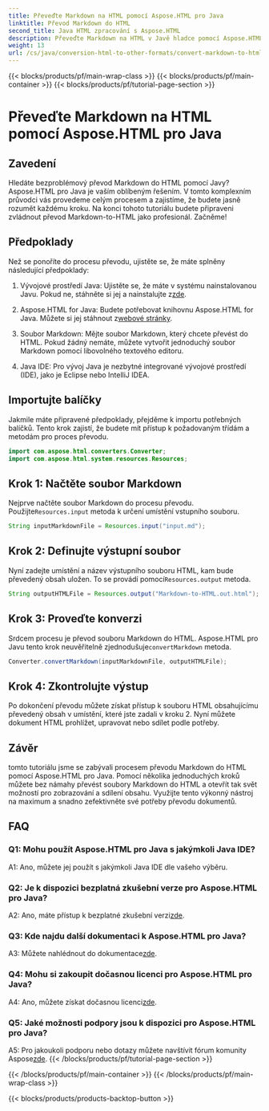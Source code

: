 ```yaml
---
title: Převeďte Markdown na HTML pomocí Aspose.HTML pro Java
linktitle: Převod Markdown do HTML
second_title: Java HTML zpracování s Aspose.HTML
description: Převeďte Markdown na HTML v Javě hladce pomocí Aspose.HTML pro Javu. Postupujte podle našeho podrobného průvodce a zefektivněte své potřeby převodu dokumentů.
weight: 13
url: /cs/java/conversion-html-to-other-formats/convert-markdown-to-html/
---
```


{{< blocks/products/pf/main-wrap-class >}}
{{< blocks/products/pf/main-container >}}
{{< blocks/products/pf/tutorial-page-section >}}

# Převeďte Markdown na HTML pomocí Aspose.HTML pro Java


## Zavedení

Hledáte bezproblémový převod Markdown do HTML pomocí Javy? Aspose.HTML pro Java je vaším oblíbeným řešením. V tomto komplexním průvodci vás provedeme celým procesem a zajistíme, že budete jasně rozumět každému kroku. Na konci tohoto tutoriálu budete připraveni zvládnout převod Markdown-to-HTML jako profesionál. Začněme!

## Předpoklady

Než se ponoříte do procesu převodu, ujistěte se, že máte splněny následující předpoklady:

1.  Vývojové prostředí Java: Ujistěte se, že máte v systému nainstalovanou Javu. Pokud ne, stáhněte si jej a nainstalujte z[zde](https://www.java.com).

2.  Aspose.HTML for Java: Budete potřebovat knihovnu Aspose.HTML for Java. Můžete si jej stáhnout z[webové stránky](https://releases.aspose.com/html/java/).

3. Soubor Markdown: Mějte soubor Markdown, který chcete převést do HTML. Pokud žádný nemáte, můžete vytvořit jednoduchý soubor Markdown pomocí libovolného textového editoru.

4. Java IDE: Pro vývoj Java je nezbytné integrované vývojové prostředí (IDE), jako je Eclipse nebo IntelliJ IDEA.

## Importujte balíčky

Jakmile máte připravené předpoklady, přejděme k importu potřebných balíčků. Tento krok zajistí, že budete mít přístup k požadovaným třídám a metodám pro proces převodu.

```java
import com.aspose.html.converters.Converter;
import com.aspose.html.system.resources.Resources;
```

## Krok 1: Načtěte soubor Markdown

 Nejprve načtěte soubor Markdown do procesu převodu. Použijte`Resources.input` metoda k určení umístění vstupního souboru.

```java
String inputMarkdownFile = Resources.input("input.md");
```

## Krok 2: Definujte výstupní soubor

 Nyní zadejte umístění a název výstupního souboru HTML, kam bude převedený obsah uložen. To se provádí pomocí`Resources.output` metoda.

```java
String outputHTMLFile = Resources.output("Markdown-to-HTML.out.html");
```

## Krok 3: Proveďte konverzi

 Srdcem procesu je převod souboru Markdown do HTML. Aspose.HTML pro Javu tento krok neuvěřitelně zjednodušuje`convertMarkdown` metoda.

```java
Converter.convertMarkdown(inputMarkdownFile, outputHTMLFile);
```

## Krok 4: Zkontrolujte výstup

Po dokončení převodu můžete získat přístup k souboru HTML obsahujícímu převedený obsah v umístění, které jste zadali v kroku 2. Nyní můžete dokument HTML prohlížet, upravovat nebo sdílet podle potřeby.

## Závěr

tomto tutoriálu jsme se zabývali procesem převodu Markdown do HTML pomocí Aspose.HTML pro Java. Pomocí několika jednoduchých kroků můžete bez námahy převést soubory Markdown do HTML a otevřít tak svět možností pro zobrazování a sdílení obsahu. Využijte tento výkonný nástroj na maximum a snadno zefektivněte své potřeby převodu dokumentů.

## FAQ

### Q1: Mohu použít Aspose.HTML pro Java s jakýmkoli Java IDE?

A1: Ano, můžete jej použít s jakýmkoli Java IDE dle vašeho výběru.

### Q2: Je k dispozici bezplatná zkušební verze pro Aspose.HTML pro Java?

 A2: Ano, máte přístup k bezplatné zkušební verzi[zde](https://releases.aspose.com/html/java).

### Q3: Kde najdu další dokumentaci k Aspose.HTML pro Java?

 A3: Můžete nahlédnout do dokumentace[zde](https://reference.aspose.com/html/java/).

### Q4: Mohu si zakoupit dočasnou licenci pro Aspose.HTML pro Java?

 A4: Ano, můžete získat dočasnou licenci[zde](https://purchase.aspose.com/temporary-license/).

### Q5: Jaké možnosti podpory jsou k dispozici pro Aspose.HTML pro Java?

 A5: Pro jakoukoli podporu nebo dotazy můžete navštívit fórum komunity Aspose[zde](https://forum.aspose.com/).
{{< /blocks/products/pf/tutorial-page-section >}}

{{< /blocks/products/pf/main-container >}}
{{< /blocks/products/pf/main-wrap-class >}}

{{< blocks/products/products-backtop-button >}}

